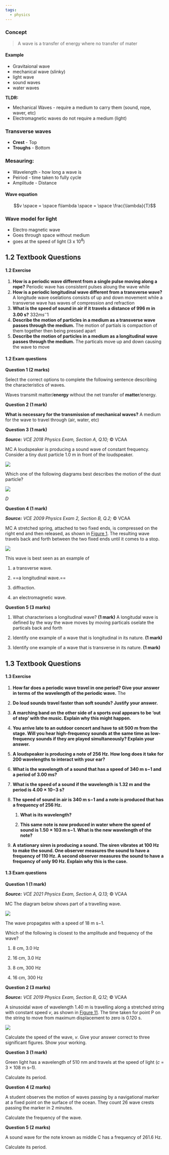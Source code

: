 ```yaml
---
tags:
  - physics
---
```

### Concept
> A wave is a transfer of energy where no transfer of mater

#### Example
- Gravitaional wave
- mechanical wave (slinky)
- light wave
- sound waves
- water waves

**TLDR:**
- Mechanical Waves - require a medium to carry them (sound, rope, waver, etc)
- Electromagnetic waves do not require a medium (light)

### Transverse waves
- **Crest** - Top
- **Troughs** - Bottom

### Mesauring:
- Wavelength - how long a wave is
- Peiriod - time taken to fully cycle
- Amplitude - Distance

#### Wave equation
$$v \space = \space f\lambda \space = \space \frac{\lambda}{T}$$

### Wave model for light
- Electro magnetic wave
- Goes through space without medium
- goes at the speed of light (3 x 10$^8$)

## 1.2 Textbook Questions

#### 1.2 Exercise

1. **How is a periodic wave different from a single pulse moving along a rope?**
    Periodic wave has consistent pulses aloung the wave while
2. **How is a periodic longitudinal wave different from a transverse wave?**
    A longitude wave oselations consists of up and down movement while a transverse wave has waves of compression and refraction
3. **What is the speed of sound in air if it travels a distance of 996 m in 3.00 s?**
    332$ms^-1$
4. **Describe the motion of particles in a medium as a transverse wave passes through the medium.**
    The motion of partials is compaction of them together then being pressed apart
5. **Describe the motion of particles in a medium as a longitudinal wave passes through the medium.**
    The particals move up and down causing the wave to move 

#### 1.2 Exam questions

[](https://content2.learnon.com.au/embedded-searchlight?&isbn=9781119887843&assetid=tlvd-3812)**Question 1 (2 marks)**

Select the correct options to complete the following sentence describing the characteristics of waves.

Waves transmit matter/**energy** without the net transfer of **matter**/energy.

[](https://content2.learnon.com.au/embedded-searchlight?&isbn=9781119887843&assetid=tlvd-3813)**Question 2 (1 mark)**

**What is necessary for the transmission of mechanical waves?**
A medium for the wave to travel through (air, water, etc)

[](https://content2.learnon.com.au/embedded-searchlight?&isbn=9781119887843&assetid=tlvd-3814)**Question 3 (1 mark)**

**_Source:_** _VCE 2018 Physics Exam, Section A, Q.10;_ © VCAA

MC A loudspeaker is producing a sound wave of constant frequency. Consider a tiny dust particle 1.0 m in front of the loudspeaker.

[![](https://content2.learnon.com.au/secure/ebooks/97811198/9781119887843/images/c01f03.png)](https://content2.learnon.com.au/secure/ebooks/97811198/9781119887843/images/lightwindow/c01f03.png)

Which one of the following diagrams best describes the motion of the dust particle?

[![](https://content2.learnon.com.au/secure/ebooks/97811198/9781119887843/images/c01f04.png)](https://content2.learnon.com.au/secure/ebooks/97811198/9781119887843/images/lightwindow/c01f04.png)

*D*

**[](https://content2.learnon.com.au/embedded-searchlight?&isbn=9781119887843&assetid=tlvd-3815)Question 4 (1 mark)**

**_Source:_** _VCE 2009 Physics Exam 2, Section B, Q.2;_ © VCAA

MC A stretched spring, attached to two fixed ends, is compressed on the right end and then released, as shown in [Figure 1](https://content2.learnon.com.au/title?isbn=9781119887843&subisbn=&topicid=5376&subtopicid=67562#c01f05). The resulting wave travels back and forth between the two fixed ends until it comes to a stop.

[![](https://content2.learnon.com.au/secure/ebooks/97811198/9781119887843/images/c01f05.png)](https://content2.learnon.com.au/secure/ebooks/97811198/9781119887843/images/lightwindow/c01f05.png)

This wave is best seen as an example of

1. a transverse wave.
    
2. ==a longitudinal wave.==
    
3. diffraction.
    
4. an electromagnetic wave.
    

[](https://content2.learnon.com.au/embedded-searchlight?&isbn=9781119887843&assetid=tlvd-3816)**Question 5 (3 marks)**

1. What characterises a longitudinal wave? **(1 mark)**
    A longitudal wave is defined by the way the wave moves by moving particals oselate the particals back and forth
2. Identify one example of a wave that is longitudinal in its nature. **(1 mark)**
    
3. Identify one example of a wave that is transverse in its nature. **(1 mark)**

## 1.3 Textbook Questions

#### 1.3 Exercise

1. **How far does a periodic wave travel in one period? Give your answer in terms of the wavelength of the periodic wave.**
    The 
2. **Do loud sounds travel faster than soft sounds? Justify your answer.**
    
3. **A marching band on the other side of a sports oval appears to be ‘out of step’ with the music. Explain why this might happen.**
    
4. **You arrive late to an outdoor concert and have to sit 500 m from the stage. Will you hear high-frequency sounds at the same time as low-frequency sounds if they are played simultaneously? Explain your answer.**
    
5. **A loudspeaker is producing a note of 256 Hz. How long does it take for 200 wavelengths to interact with your ear?**
    
6. **What is the wavelength of a sound that has a speed of 340 m s−1 and a period of 3.00 ms?**
    
7. **What is the speed of a sound if the wavelength is 1.32 m and the period is 4.00 × 10−3 s?**
    
8. **The speed of sound in air is 340 m s−1 and a note is produced that has a frequency of 256 Hz.**
    
    1. **What is its wavelength?**
        
    2. **This same note is now produced in water where the speed of sound is 1.50 × 103 m s−1. What is the new wavelength of the note?**
        
9. **A stationary siren is producing a sound. The siren vibrates at 100 Hz to make the sound. One observer measures the sound to have a frequency of 110 Hz. A second observer measures the sound to have a frequency of only 90 Hz. Explain why this is the case.**
    

#### 1.3 Exam questions

[](https://content2.learnon.com.au/embedded-searchlight?&isbn=9781119887843&assetid=tlvd-3819)**Question 1 (1 mark)**

**_Source:_** _VCE 2021 Physics Exam, Section A, Q.13;_ © VCAA

MC The diagram below shows part of a travelling wave.

[![](https://content2.learnon.com.au/secure/ebooks/97811198/9781119887843/images/c01f11.png)](https://content2.learnon.com.au/secure/ebooks/97811198/9781119887843/images/lightwindow/c01f11.png)

The wave propagates with a speed of 18 m s−1.

Which of the following is closest to the amplitude and frequency of the wave?

1. 8 cm, 3.0 Hz
    
2. 16 cm, 3.0 Hz
    
3. 8 cm, 300 Hz
    
4. 16 cm, 300 Hz
    

[](https://content2.learnon.com.au/embedded-searchlight?&isbn=9781119887843&assetid=tlvd-3820)**Question 2 (3 marks)**

**_Source:_** _VCE 2019 Physics Exam, Section B, Q.12;_ © VCAA

A sinusoidal wave of wavelength 1.40 m is travelling along a stretched string with constant speed _v_, as shown in [Figure 11](https://content2.learnon.com.au/title?isbn=9781119887843&subisbn=&topicid=5376&subtopicid=67566#c01f12). The time taken for point P on the string to move from maximum displacement to zero is 0.120 s.

[![](https://content2.learnon.com.au/secure/ebooks/97811198/9781119887843/images/c01f12.png)](https://content2.learnon.com.au/secure/ebooks/97811198/9781119887843/images/lightwindow/c01f12.png)

Calculate the speed of the wave, _v_. Give your answer correct to three significant figures. Show your working.

[](https://content2.learnon.com.au/embedded-searchlight?&isbn=9781119887843&assetid=tlvd-3821)**Question 3 (1 mark)**

Green light has a wavelength of 510 nm and travels at the speed of light (_c_ = 3 × 108 m s–1).

Calculate its period.

**[](https://content2.learnon.com.au/embedded-searchlight?&isbn=9781119887843&assetid=tlvd-3822)Question 4 (2 marks)**

A student observes the motion of waves passing by a navigational marker at a fixed point on the surface of the ocean. They count 26 wave crests passing the marker in 2 minutes.

Calculate the frequency of the wave.

**[](https://content2.learnon.com.au/embedded-searchlight?&isbn=9781119887843&assetid=tlvd-3823)Question 5 (2 marks)**

A sound wave for the note known as middle C has a frequency of 261.6 Hz.

Calculate its period.